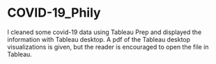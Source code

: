 # COVID-19_Phily
I cleaned some covid-19 data using Tableau Prep and displayed the information with Tableau desktop. A pdf of the Tableau desktop visualizations is given, but the reader is encouraged to open the file in Tableau. 
